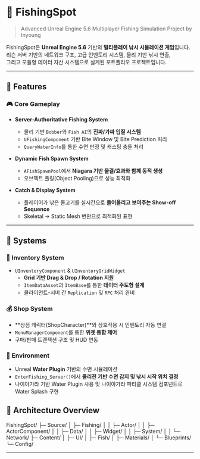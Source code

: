 # 🎣 FishingSpot
> Advanced Unreal Engine 5.6 Multiplayer Fishing Simulation Project by Inyoung

FishingSpot은 **Unreal Engine 5.6** 기반의 **멀티플레이 낚시 시뮬레이션 게임**입니다.  
리슨 서버 기반의 네트워크 구조, 고급 인벤토리 시스템, 물리 기반 낚시 연출,  
그리고 모듈형 데이터 자산 시스템으로 설계된 포트폴리오 프로젝트입니다.

---

## 🧩 Features

### 🎮 Core Gameplay
- **Server-Authoritative Fishing System**
  - 물리 기반 `Bobber`와 `Fish AI`의 **진짜/가짜 입질 시스템**
  - `UFishingComponent` 기반 Bite Window 및 Bite Prediction 처리
  - `QueryWaterInfo`를 통한 수면 판정 및 캐스팅 충돌 처리

- **Dynamic Fish Spawn System**
  - `AFishSpawnPool`에서 **Niagara 기반 물결/효과와 함께 동적 생성**
  - 오브젝트 풀링(Object Pooling)으로 성능 최적화

- **Catch & Display System**
  - 플레이어가 낚은 물고기를 실시간으로 **들어올리고 보여주는 Show-off Sequence**
  - Skeletal → Static Mesh 변환으로 최적화된 표현

---

## 🧰 Systems

### 🧱 Inventory System
- `UInventoryComponent` & `UInventoryGridWidget`
  - **Grid 기반 Drag & Drop / Rotation 지원**
  - `ItemDataAsset`과 `ItemBase`를 통한 **데이터 주도형 설계**
  - 클라이언트-서버 간 `Replication` 및 `RPC` 처리 완비

### 💰 Shop System
- **상점 캐릭터(ShopCharacter)**와 상호작용 시 인벤토리 자동 연결
- `MenuManagerComponent`를 통한 **위젯 통합 제어**
- 구매/판매 트랜잭션 구조 및 HUD 연동

### 🌊 Environment
- Unreal **Water Plugin** 기반의 수면 시뮬레이션
- `EnterFishing_Server()`에서 **콜리전 기반 수면 감지 및 낚시 시작 위치 결정**
- 나이아가라 기반 Water Plugin 사용 및 나이아가라 파티클 시스템 컴포넌트로 Water Splash 구현

## 🧠 Architecture Overview
FishingSpot/
├─ Source/
│ ├─ Fishing/
│ │ ├─ Actor/
│ │ ├─ ActorComponent/
│ │ ├─ Data/
│ │ ├─ Widget/
│ │ ├─ System/
│ │ └─ Network/
├─ Content/
│ ├─ UI/
│ ├─ Fish/
│ ├─ Materials/
│ └─ Blueprints/
└─ Config/



---
